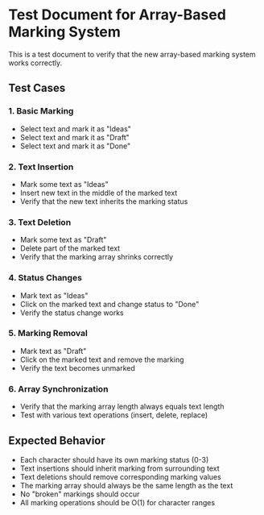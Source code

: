# Test Document for Array-Based Marking System

This is a test document to verify that the new array-based marking system works correctly.

## Test Cases

### 1. Basic Marking
- Select text and mark it as "Ideas"
- Select text and mark it as "Draft" 
- Select text and mark it as "Done"

### 2. Text Insertion
- Mark some text as "Ideas"
- Insert new text in the middle of the marked text
- Verify that the new text inherits the marking status

### 3. Text Deletion
- Mark some text as "Draft"
- Delete part of the marked text
- Verify that the marking array shrinks correctly

### 4. Status Changes
- Mark text as "Ideas"
- Click on the marked text and change status to "Done"
- Verify the status change works

### 5. Marking Removal
- Mark text as "Draft"
- Click on the marked text and remove the marking
- Verify the text becomes unmarked

### 6. Array Synchronization
- Verify that the marking array length always equals text length
- Test with various text operations (insert, delete, replace)

## Expected Behavior

- Each character should have its own marking status (0-3)
- Text insertions should inherit marking from surrounding text
- Text deletions should remove corresponding marking values
- The marking array should always be the same length as the text
- No "broken" markings should occur
- All marking operations should be O(1) for character ranges 